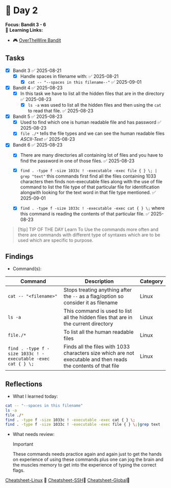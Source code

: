 # 📓 Day 2

**Focus: Bandit 3 - 6**  
🔗 **Learning Links:**
- 🎮 [OverTheWire Bandit](https://overthewire.org/wargames/bandit/)
## Tasks
- [x] Bandit 3 ✅ 2025-08-21
	- [x] Handle spaces in filename with: ✅ 2025-08-21
		 - [x] `cat -- "--spaces in this filename--"` ✅ 2025-09-01
- [x] Bandit 4 ✅ 2025-08-23
	- [x] In this task we have to list all the hidden files that are in the directory ✅ 2025-08-23
		- [x] `ls -a` was used to list all the hidden files and then using the `cat` to read that file. ✅ 2025-08-23
- [x] Bandit 5 ✅ 2025-08-23
	- [x] Used to find which one is human readable file and has password ✅ 2025-08-23
	- [x] `file ./*` tells the file types and we can see the human readable files *ASCII-Text* ✅ 2025-08-23
- [x] Bandit 6 ✅ 2025-08-23
	- [x] There are many directories all containing lot of files and you have to find the password in one of those files. ✅ 2025-08-23
	- [x] `find . -type f -size 1033c ! -executable -exec file { } \; | grep "text"` this commands first find all the files containing 1033 characters then finds non-executable files along with the use of file command to list the file type of that particular file for identification alongwith looking for the text word in that file type mentioned. ✅ 2025-09-01
	- [x] `find . -type f -size 1033c ! -executable -exec cat { } \;` where this command is reading the contents of that particular file. ✅ 2025-08-23



>[!tip] TIP OF THE DAY
>Learn To Use the commands more often and there are commands with different type of syntaxes which are to be used which are specific to purpose.
>
## Findings
- Command(s): 

| Command                                                     | Description                                                                                                     | Category |
| ----------------------------------------------------------- | --------------------------------------------------------------------------------------------------------------- | -------- |
| `cat -- "<filename>"`                                       | Stops treating anything after the `--` as a flag/option so consider it as filename                              | Linux    |
| `ls -a`                                                     | This command is used to list all the hidden files that are in the current directory                             | Linux    |
| `file./*`                                                   | To list all the human readable files                                                                            | Linux    |
| `find . -type f -size 1033c ! -executable -exec cat { } \;` | Finds all the files with 1033 characters size which are not executable and then reads the contents of that file | Linux    |


## Reflections
- What I learned today:
```bash
cat -- "--spaces in this filename"
ls -a
file ./* 
find . -type f -size 1033c ! -executable -exec cat { } \;
find . -type f -size 1033c ! -executable -exec file { } \;|grep text
```
- What needs review:
	
	>[!Important]
	These commands needs practice again and again just to get the hands on experience of using these commands plus one can jog the brain and the muscles memory to get into the experience of typing the correct flags.


[Cheatsheet-Linux](Cheatsheet-Linux.md) 🔗
[Cheatsheet-SSH](Cheatsheet-SSH.md)🔗
[Cheatsheet-Global](Cheatsheet-Global.md)🔗